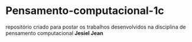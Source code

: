 # Pensamento-computacional-1c
repositório criado para postar os trabalhos desenvolvidos na disciplina de pensamento computacional
**Jesiel Jean**
